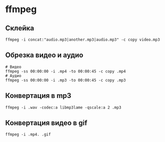 # ffmpeg

## Склейка
```
ffmpeg -i concat:"audio.mp3|another.mp3|audio.mp3" -c copy video.mp3
```

## Обрезка видео и аудио
```
# Видео
ffmpeg -ss 00:00:00 -i .mp4 -to 00:00:45 -c copy .mp4
# Аудио
ffmpeg -ss 00:00:00 -i .mp3 -to 00:00:45 -c copy .mp3
```

## Конвертация в mp3
```
ffmpeg -i .wav -codec:a libmp3lame -qscale:a 2 .mp3
```

## Конвертация видео в gif
```
ffmpeg -i .mp4. .gif
```
